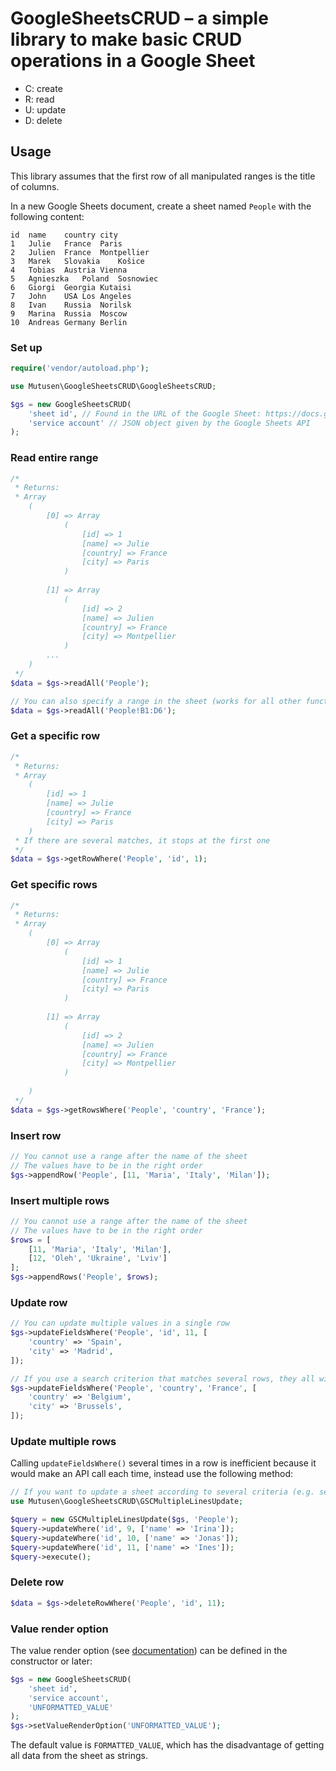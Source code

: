 # GoogleSheetsCRUD – a simple library to make basic CRUD operations in a Google Sheet

* C: create
* R: read
* U: update
* D: delete

## Usage

This library assumes that the first row of all manipulated ranges is the title of columns. 

In a new Google Sheets document, create a sheet named `People` with the following content:

```
id	name	country	city
1	Julie	France	Paris
2	Julien	France	Montpellier
3	Marek	Slovakia	Košice
4	Tobias	Austria	Vienna
5	Agnieszka	Poland	Sosnowiec
6	Giorgi	Georgia	Kutaisi
7	John	USA	Los Angeles
8	Ivan	Russia	Norilsk
9	Marina	Russia	Moscow
10	Andreas	Germany	Berlin
```

### Set up

```php
require('vendor/autoload.php');

use Mutusen\GoogleSheetsCRUD\GoogleSheetsCRUD;

$gs = new GoogleSheetsCRUD(
    'sheet id', // Found in the URL of the Google Sheet: https://docs.google.com/spreadsheets/d/.../edit
    'service account' // JSON object given by the Google Sheets API
);
```

### Read entire range
```php
/*
 * Returns:
 * Array
    (
        [0] => Array
            (
                [id] => 1
                [name] => Julie
                [country] => France
                [city] => Paris
            )
    
        [1] => Array
            (
                [id] => 2
                [name] => Julien
                [country] => France
                [city] => Montpellier
            )
        ...
    )
 */
$data = $gs->readAll('People');

// You can also specify a range in the sheet (works for all other functions except appendRow())
$data = $gs->readAll('People!B1:D6');
```

### Get a specific row

```php
/*
 * Returns:
 * Array
    (
        [id] => 1
        [name] => Julie
        [country] => France
        [city] => Paris
    )
 * If there are several matches, it stops at the first one
 */
$data = $gs->getRowWhere('People', 'id', 1);
```

### Get specific rows

```php
/*
 * Returns:
 * Array
    (
        [0] => Array
            (
                [id] => 1
                [name] => Julie
                [country] => France
                [city] => Paris
            )
    
        [1] => Array
            (
                [id] => 2
                [name] => Julien
                [country] => France
                [city] => Montpellier
            )
    
    )
 */
$data = $gs->getRowsWhere('People', 'country', 'France');
```

### Insert row

```php
// You cannot use a range after the name of the sheet
// The values have to be in the right order
$gs->appendRow('People', [11, 'Maria', 'Italy', 'Milan']);
```

### Insert multiple rows

```php
// You cannot use a range after the name of the sheet
// The values have to be in the right order
$rows = [
    [11, 'Maria', 'Italy', 'Milan'],
    [12, 'Oleh', 'Ukraine', 'Lviv']
];
$gs->appendRows('People', $rows);
```

### Update row

```php
// You can update multiple values in a single row
$gs->updateFieldsWhere('People', 'id', 11, [
    'country' => 'Spain',
    'city' => 'Madrid',
]);

// If you use a search criterion that matches several rows, they all will be updated
$gs->updateFieldsWhere('People', 'country', 'France', [
    'country' => 'Belgium',
    'city' => 'Brussels',
]);
```

### Update multiple rows

Calling `updateFieldsWhere()` several times in a row is inefficient because it would make an API call each time, instead use the following method:

```php
// If you want to update a sheet according to several criteria (e.g. several ids)
use Mutusen\GoogleSheetsCRUD\GSCMultipleLinesUpdate;

$query = new GSCMultipleLinesUpdate($gs, 'People');
$query->updateWhere('id', 9, ['name' => 'Irina']);
$query->updateWhere('id', 10, ['name' => 'Jonas']);
$query->updateWhere('id', 11, ['name' => 'Ines']);
$query->execute();
```

### Delete row

```php
$data = $gs->deleteRowWhere('People', 'id', 11);
```

### Value render option

The value render option (see [documentation](https://developers.google.com/sheets/api/reference/rest/v4/ValueRenderOption)) can be defined in the constructor or later:

```php
$gs = new GoogleSheetsCRUD(
    'sheet id',
    'service account',
    'UNFORMATTED_VALUE'
);
$gs->setValueRenderOption('UNFORMATTED_VALUE');
```

The default value is `FORMATTED_VALUE`, which has the disadvantage of getting all data from the sheet as strings.